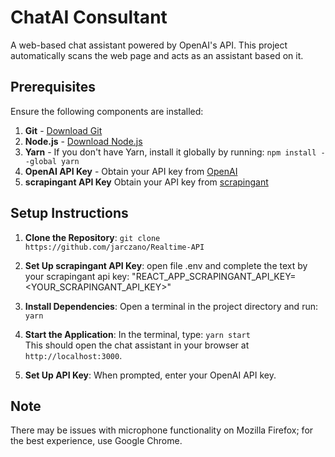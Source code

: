 # ChatAI Consultant

A web-based chat assistant powered by OpenAI's API. This project automatically scans the web page and acts as an assistant based on it.

## Prerequisites

Ensure the following components are installed:

1. **Git** - [Download Git](https://git-scm.com/downloads)
2. **Node.js** - [Download Node.js](https://nodejs.org)
3. **Yarn** - If you don't have Yarn, install it globally by running: `npm install --global yarn`
4. **OpenAI API Key** - Obtain your API key from [OpenAI](https://help.openai.com/en/articles/4936850-where-do-i-find-my-openai-api-key)
5. **scrapingant API Key** Obtain your API key from [scrapingant](https://scrapingant.com/)

## Setup Instructions

1. **Clone the Repository**: `git clone https://github.com/jarczano/Realtime-API`

2. **Set Up scrapingant API Key**: open file .env and complete the text by your scrapingant api key: "REACT_APP_SCRAPINGANT_API_KEY=<YOUR_SCRAPINGANT_API_KEY>"

3. **Install Dependencies**: Open a terminal in the project directory and run: `yarn`

4. **Start the Application**: In the terminal, type: `yarn start`  
   This should open the chat assistant in your browser at `http://localhost:3000`.

5. **Set Up API Key**: When prompted, enter your OpenAI API key.

## Note
There may be issues with microphone functionality on Mozilla Firefox; for the best experience, use Google Chrome.
